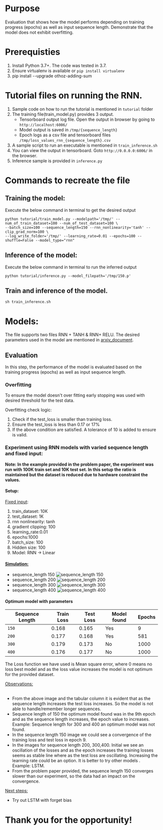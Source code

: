 
# Purpose
Evaluation that shows how the model performs depending on
training progress (epochs) as well as input sequence length. Demonstrate that the
model does not exhibit overfitting.

# Prerequisties
1. Install Python 3.7+. The code was tested in 3.7.
2. Ensure virtualenv is available or `pip install virtualenv`
3. pip install --upgrade othoz-adding-sum

# Tutorial files on running the RNN.
1. Sample code on how to run the tutorial is mentioned in `tutorial` folder
2. The training file(train_model.py) provides 3 output.
    * Tensorboard output log file. 
    Open the output in browser by going to `http://localhost:6006/`
    * Model output is saved in `/tmp/{sequence_length}`
    * Epoch logs as a csv file and tensorboard files `/tmp/loss_values_rnn_{sequence_length}.csv`
3. A sample script to run an executable is mentioned in `train_inference.sh`
4. You can view the output in tensorboard. Goto `http://0.0.0.0:6006/` in the browser.
5. Inference sample is provided in `inference.py`

# Commands to recreate the file
## Training the model:
Execute the below command in terminal to get the desired output
```
python tutorial/train_model.py --modelpath='/tmp/' --num_of_train_dataset=100 --num_of_test_dataset=100 \
--batch_size=100 --sequence_length=150 --rnn_nonlinearity='tanh' --clip_grad_norm=100 \
--log_write_folder='/tmp/' --learning_rate=0.01 --epochs=100 --shuffle=False --model_type="rnn"
```

## Inference of the model:
Execute the below command in terminal to run the inferred output
```
python tutorial/inference.py --model_filepath='/tmp/150.p'
```

## Train and inference of the model.
```
sh train_inference.sh
```

# Models:
The file supports two files RNN + TANH & RNN+ RELU. 
The desired parameters used in the model are mentioned in [arxiv_document](https://arxiv.org/abs/1504.00941).

## Evaluation 
In this step, the performance of the model is evaluated based on the training progress (epochs) as well as input sequence length.
### Overfitting
To ensure the model doesn't over fitting early stopping was used with desired threshold for the test data.

Overfitting check logic: 
1. Check if the test_loss is smaller than training loss. 
2. Ensure the test_loss is less than 0.17 or 17%
3. If the above condition are satisfied. A tolerance of 10 is added to ensure is valid.

### Experiment using RNN models with varied sequence length and fixed input:

**Note: In the example provided in the problem paper, the experiment was run with 100K train set and 10K test set. In this setup the ratio is maintained but the dataset is reduced due to hardware constraint the values.**

#### Setup:

<ins>Fixed input</ins>:
1. train_dataset: 10K 
2. test_dataset: 1K
3. rnn nonlinearity: tanh
4. gradient clipping: 100
5. learning_rate:0.01 
6. epochs:1000
7. batch_size: 100
9. Hidden size: 100
8. Model: RNN -> Linear

#### <ins>Simulation:</ins> 

* sequence_length 150
![sequence_length 150](./image/sequence_length_150.png) 
* sequence_length 200
![sequence_length 200](./image/sequence_length_200.png)
* sequence_length 300
![sequence_length 300](./image/sequence_length_300.png)
* sequence_length 400
![sequence_length 400](./image/sequence_length_400.png)

#### Optimum model with parameters

Sequence Length |Train Loss |Test Loss | Model found | Epochs
-------|-------|------|------|------
`150` | 0.168|0.165 |Yes | 9
`200` | 0.177|0.168 | Yes| 581
`300` |0.179|0.173 | No| 1000
`400` | 0.176|0.177 | No| 1000
The Loss function we have used is Mean square error,  where 0 means no loss best model and as the loss value increases the model is not optimum for the provided dataset.

<ins>Observations:</ins><br>
<br>
* From the above image and the tabular column it is evident that as the sequence length increases the test loss increases. So the model is not able to handle/remember longer sequences.
* Sequence length of 150 the optimum model found was in the 9th epoch and as the sequence length increases, the epoch value to increases. Example: Sequence length for 300  and 400 an optimum model was not found.
* In the sequence length 150 image we could see a convergence of the training loss and test loss in epoch 9.
* In the images for sequence length 200, 300,400. Initial we see an oscillation of the losses and as the epoch increases the training losses seems as stable line where as the test loss are oscillating. 
Increasing the learning rate could be an option. It is better to try other models . Example: LSTM.
* From the problem paper provided, the sequence length 150 converges slower than our experiment, so the data had an impact on the convergence. 

<ins>Next steps:</ins><br>
* Try out LSTM with forget bias


# Thank you for the opportunity!

